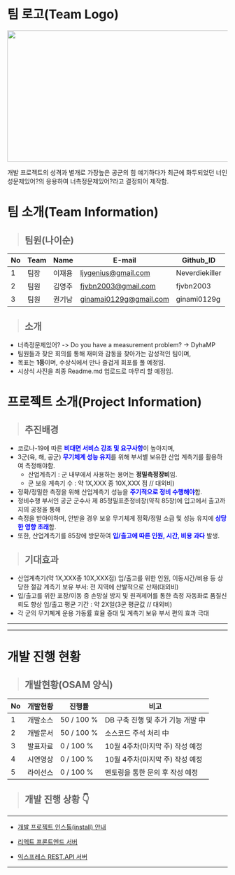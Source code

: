 # 팀 로고(Team Logo)
<p align = "center">
<img src="https://user-images.githubusercontent.com/5003195/95662255-8de88280-0b70-11eb-9b0a-c1d85243c82a.jpg" width="600px" height="300px "></img>
</p>
개발 프로젝트의 성격과 별개로 가장높은 공군의 힘 얘기하다가 최근에 화두되었던 너인성문제있어?의 응용하여 너측정문제있어?라고 결정되어 제작함.

# 팀 소개(Team Information)

   >## 팀원(나이순)

No|Team|Name|E-mail|Github_ID
---|---|---|---|---
1|팀장|이재용|ljygenius@gmail.com|Neverdiekiller
2|팀원|김영주|fjvbn2003@gmail.com|fjvbn2003
3|팀원|권기남|ginamai0129g@gmail.com|ginami0129g

   >## 소개

   * 너측정문제있어? -> Do you have a measurement problem? -> DyhaMP
   * 팀원들과 잦은 회의를 통해 재미와 감동을 찾아가는 감성적인 팀이며,
   * 목표는 **1등**이며, 수상식에서 만나 즐겁게 회포를 풀 예정임.
   * 시상식 사진을 최종 Readme.md 업로드로 마무리 할 예정임.


# 프로젝트 소개(Project Information)

   >## 추진배경

   * 코로나-19에 따른 <span style="color:blue">**비대면 서비스 강조 및 요구사항**</span>이 높아지며,
   * 3군(육, 해, 공군) <span style="color:blue">**무기체계 성능 유지**</span>를 위해 부서별 보유한 산업 계측기를 활용하여 측정해야함.
      - 산업계측기 : 군 내부에서 사용하는 용어는 **정밀측정장비**임.
      - 군 보유 계측기 수 : 약 1X,XXX 종 10X,XXX 점 // 대외비)
   * 정확/정밀한 측정을 위해 산업계측기 성능을 **<span style="color:blue">주기적으로 정비 수행해야**</span>함.
   * 정비수행 부서인 공군 군수사 제 85정밀표준정비창(약칙 85창)에 입고에서 출고까지의 공정을 통해
   * 측정을 받아야하며, 안받을 경우 보유 무기체계 정확/정밀 소급 및 성능 유지에 <span style="color:blue">**상당한 영향 초래**</span>함.
   * 또한, 산업계측기를 85창에 방문하여 **<span style="color:blue">입/출고에 따른 인원, 시간, 비용 과다**</span> 발생.

   >## 기대효과

   * 산업계측기(약 1X,XXX종 10X,XXX점) 입/출고를 위한 인원, 이동시간/비용 등 상당한 절감
      계측기 보유 부서: 전 지역에 산발적으로 산재(대외비)
   * 입/출고를 위한 포장/이동 중 손망실 방지 및 원격제어를 통한 측정 자동화로 품질신뢰도 향상
      입/출고 평균 기간 : 약 2X일(3군 평균값 // 대외비)
   * 각 군의 무기쳬계 운용 가동률 효율 증대 및 계측기 보유 부서 편의 효과 극대

---
---
# 개발 진행 현황

   >## 개발현황(OSAM 양식)

   No|개발현황|진행률|비고
   ---|---|---|---
   1|개발소스| 50 / 100 % |DB 구축 진행 및 추가 기능 개발 中
   2|개발문서| 50 / 100 % |소스코드 주석 처리 中
   3|발표자료| 0 / 100 % |10월 4주차(마지막 주) 작성 예정
   4|시연영상| 0 / 100 % |10월 4주차(마지막 주) 작성 예정
   5|라이선스| 0 / 100 % |멘토링을 통한 문의 후 작성 예정

   >## 개발 진행 상황 👇
---
   - [개발 프로젝트 인스톨(install) 안내](INSTALL.md)

   - [리엑트 프론트엔드 서버](https://react-front-server.run.goorm.io/)

   - [익스프레스 REST.API 서버](https://express-server.run.goorm.io/)
---